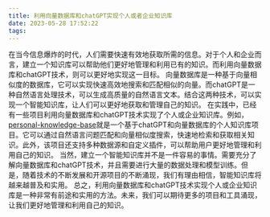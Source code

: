 ```yaml
---
title: 利用向量数据库和chatGPT实现个人或者企业知识库
date: 2023-05-28 17:52:22
tags:
---
```

在当今信息爆炸的时代，人们需要快速有效地获取所需的信息。对于个人和企业而言，建立一个知识库可以帮助他们更好地管理和利用已有的知识。而利用向量数据库和chatGPT技术，则可以更好地实现这一目标。
向量数据库是一种基于向量相似度的数据库，它可以实现快速高效地搜索和匹配相似的向量。而chatGPT是一种自然语言处理技术，可以生成高质量的自然语言文本。结合这两种技术，可以实现一个智能知识库，让人们可以更好地获取和管理自己的知识。
在实践中，已经有一些项目利用向量数据库和chatGPT技术实现了个人或企业知识库。例如，[personal-knowledge-base](https://github.com/myYang2016/personal-knowledge-base)就是一个基于chatGPT和向量数据库的个人知识库项目。它可以通过自然语言问题匹配和向量相似度搜索，快速地检索和获取相关知识。此外，该项目还支持多种数据源和自定义插件，可以帮助用户更好地管理和利用自己的知识。
当然，建立一个智能知识库并不是一件容易的事情。需要充分了解向量数据库和chatGPT技术，并且需要进行大量的数据处理和模型训练。但是，随着技术的不断发展和开源项目的不断涌现，我们有理由相信，智能知识库将越来越普及和实用。
总之，利用向量数据库和chatGPT技术实现个人或企业知识库是一种非常有前途和实用的方法。未来，我们可以期待更多的项目和工具涌现，让我们更好地管理和利用自己的知识。